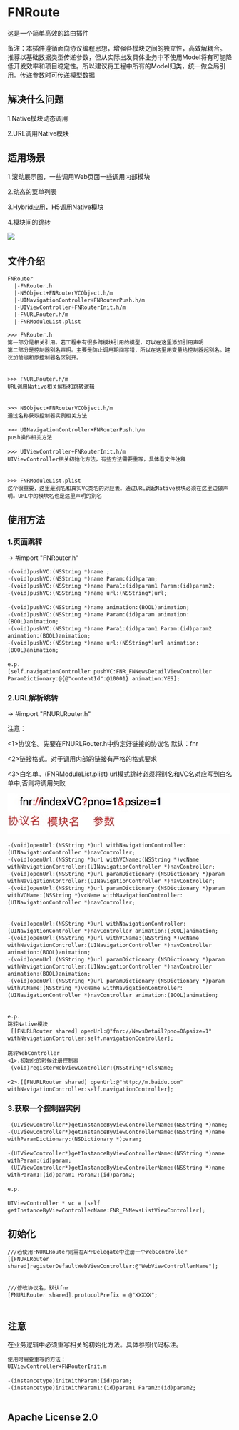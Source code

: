 # FNRoute

这是一个简单高效的路由插件


备注：本插件遵循面向协议编程思想，增强各模块之间的独立性，高效解耦合。
推荐以基础数据类型传递参数，但从实际出发具体业务中不使用Model将有可能降低开发效率和项目稳定性。所以建议将工程中所有的Model归类，统一做全局引用。传递参数时可传递模型数据



## 解决什么问题


1.Native模块动态调用

2.URL调用Native模块


## 适用场景


1.滚动展示图，一些调用Web页面一些调用内部模块

2.动态的菜单列表

3.Hybrid应用，H5调用Native模块

4.模块间的跳转

![](./img/taobao.png)


## 文件介绍


```
FNRouter
  |-FNRouter.h
  |-NSObject+FNRouterVCObject.h/m
  |-UINavigationController+FNRouterPush.h/m
  |-UIViewController+FNRouterInit.h/m
  |-FNURLRouter.h/m
  |-FNRModuleList.plist

```
```
>>> FNRouter.h
第一部分是相关引用。若工程中有很多跨模块引用的模型，可以在这里添加引用声明
第二部分是控制器别名声明。主要是防止调用期间写错，所以在这里用变量给控制器起别名。建议加前缀和原控制器名区别开。


>>> FNURLRouter.h/m
URL调用Native相关解析和跳转逻辑


>>> NSObject+FNRouterVCObject.h/m
通过名称获取控制器实例相关方法

>>> UINavigationController+FNRouterPush.h/m
push操作相关方法

>>> UIViewController+FNRouterInit.h/m
UIViewController相关初始化方法，有些方法需要重写，具体看文件注释


>>> FNRModuleList.plist
这个很重要，这里是别名和真实VC类名的对应表。通过URL调起Native模块必须在这里边做声明。URL中的模块名也是这里声明的别名

```


## 使用方法


###  1.页面跳转

->   #import "FNRouter.h"

```
-(void)pushVC:(NSString *)name ;
-(void)pushVC:(NSString *)name Param:(id)param;
-(void)pushVC:(NSString *)name Para1:(id)param1 Param:(id)param2;
-(void)pushVC:(NSString *)name url:(NSString*)url;

-(void)pushVC:(NSString *)name animation:(BOOL)animation;
-(void)pushVC:(NSString *)name Param:(id)param animation:(BOOL)animation;
-(void)pushVC:(NSString *)name Para1:(id)param1 Param:(id)param2 animation:(BOOL)animation;
-(void)pushVC:(NSString *)name url:(NSString*)url animation:(BOOL)animation;

e.p. 
[self.navigationController pushVC:FNR_FNNewsDetailViewController ParamDictionary:@{@"contentId":@10001} animation:YES];

```

###  2.URL解析跳转

->   #import "FNURLRouter.h"

注意：

<1>协议名。先要在FNURLRouter.h中约定好链接的协议名 默认：fnr

<2>链接格式。对于调用内部的链接有严格的格式要求 

<3>白名单。(FNRModuleList.plist)  url模式跳转必须将别名和VC名对应写到白名单中,否则将调用失败

![](./img/url.jpg)


```
-(void)openUrl:(NSString *)url withNavigationController:(UINavigationController *)navController;
-(void)openUrl:(NSString *)url withVCName:(NSString *)vcName withNavigationController:(UINavigationController *)navController;
-(void)openUrl:(NSString *)url paramDictionary:(NSDictionary *)param withNavigationController:(UINavigationController *)navController;
-(void)openUrl:(NSString *)url paramDictionary:(NSDictionary *)param withVCName:(NSString *)vcName withNavigationController:(UINavigationController *)navController;


-(void)openUrl:(NSString *)url withNavigationController:(UINavigationController *)navController animation:(BOOL)animation;
-(void)openUrl:(NSString *)url withVCName:(NSString *)vcName withNavigationController:(UINavigationController *)navController animation:(BOOL)animation;
-(void)openUrl:(NSString *)url paramDictionary:(NSDictionary *)param withNavigationController:(UINavigationController *)navController animation:(BOOL)animation;
-(void)openUrl:(NSString *)url paramDictionary:(NSDictionary *)param withVCName:(NSString *)vcName withNavigationController:(UINavigationController *)navController animation:(BOOL)animation;


e.p.
跳转Native模块
 [[FNURLRouter shared] openUrl:@"fnr://NewsDetail?pno=0&psize=1" withNavigationController:self.navigationController];
 
跳转WebController
<1>.初始化的时候注册控制器
-(void)registerWebViewController:(NSString*)clsName;
    
<2>.[[FNURLRouter shared] openUrl:@"http://m.baidu.com" withNavigationController:self.navigationController];

```

###  3.获取一个控制器实例

```
-(UIViewController*)getInstanceByViewControllerName:(NSString *)name;
-(UIViewController*)getInstanceByViewControllerName:(NSString *)name withParamDictionary:(NSDictionary *)param;

-(UIViewController*)getInstanceByViewControllerName:(NSString *)name withParam:(id)param;
-(UIViewController*)getInstanceByViewControllerName:(NSString *)name withParam1:(id)param1 Param2:(id)param2;

e.p.

UIViewController * vc = [self getInstanceByViewControllerName:FNR_FNNewsListViewController];
```

## 初始化

```
///若使用FNURLRouter则需在APPDelegate中注册一个WebController
[[FNURLRouter shared]registerDefaultWebViewController:@"WebViewControllerName"];


///修改协议名，默认fnr
[FNURLRouter shared].protocolPrefix = @"XXXXX";


```

## 注意

在业务逻辑中必须重写相关的初始化方法。具体参照代码标注。

```
使用时需要重写的方法：
UIViewController+FNRouterInit.m

-(instancetype)initWithParam:(id)param;
-(instancetype)initWithParam1:(id)param1 Param2:(id)param2;


```




## Apache License 2.0




